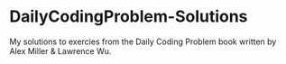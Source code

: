 # DailyCodingProblem-Solutions
My solutions to exercies from the Daily Coding Problem book written by Alex Miller & Lawrence Wu.
